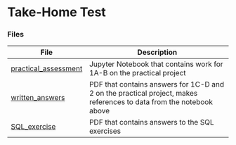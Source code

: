 # Take-Home Test

### Files

| File | Description |
| --- | --- |
| [practical_assessment](/practical_assessment.ipynb) | Jupyter Notebook that contains work for 1A-B on the practical project |
| [written_answers](/written_answers.pdf) | PDF that contains answers for 1C-D and 2 on the practical project, makes references to data from the notebook above |
| [SQL_exercise](/SQL_exercise.pdf) | PDF that contains answers to the SQL exercises |
